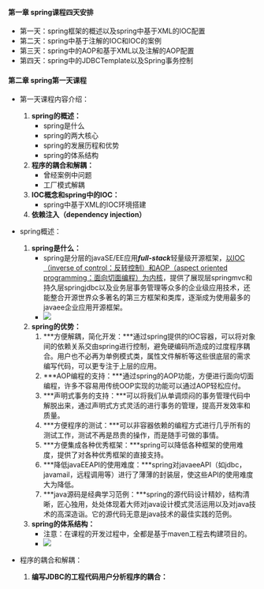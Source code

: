 #### 第一章 spring课程四天安排

* 第一天：spring框架的概述以及spring中基于XML的IOC配置
* 第二天：spring中基于注解的IOC和IOC的案例
* 第三天：spring中的AOP和基于XML以及注解的AOP配置
* 第四天：spring中的JDBCTemplate以及Spring事务控制

#### 第二章 spring第一天课程

* 第一天课程内容介绍：
    1. **spring的概述：**
        * spring是什么
        * spring的两大核心
        * spring的发展历程和优势
        * spring的体系结构
    2. **程序的耦合和解耦：**
        * 曾经案例中问题
        * 工厂模式解耦
    3. **IOC概念和spring中的IOC：**
        * spring中基于XML的IOC环境搭建
    4. **依赖注入（dependency injection）**

* spring概述：
    1. **spring是什么：**
        * spring是分层的javaSE/EE应用***full-stack***轻量级开源框架，<u>以IOC（inverse of control：反转控制）和AOP（aspect oriented programming：面向切面编程）为内核</u>，提供了展现层springmvc和持久层springjdbc以及业务层事务管理等众多的企业级应用技术，还能整合开源世界众多著名的第三方框架和类库，逐渐成为使用最多的javaee企业应用开源框架。
        * ![](D:\ssm框架-figure\1.png)
    2. **spring的优势：**
        1. ***方便解耦，简化开发：***通过spring提供的IOC容器，可以将对象间的依赖关系交由spring进行控制，避免硬编码所造成的过度程序耦合。用户也不必再为单例模式类，属性文件解析等这些很底层的需求编写代码，可以更专注于上层的应用。
        2. ***AOP编程的支持：***通过spring的AOP功能，方便进行面向切面编程，许多不容易用传统OOP实现的功能可以通过AOP轻松应付。
        3. ***声明式事务的支持：***可以将我们从单调烦闷的事务管理代码中解脱出来，通过声明式方式灵活的进行事务的管理，提高开发效率和质量。
        4. ***方便程序的测试：***可以非容器依赖的编程方式进行几乎所有的测试工作，测试不再是昂贵的操作，而是随手可做的事情。
        5. ***方便集成各种优秀框架：***spring可以降低各种框架的使用难度，提供了对各种优秀框架的直接支持。
        6. ***降低javaEEAPI的使用难度：***spring对javaeeAPI（如jdbc，javamail，远程调用等）进行了薄薄的封装层，使这些API的使用难度大为降低。
        7. ***java源码是经典学习范例：***spring的源代码设计精妙，结构清晰，匠心独用，处处体现着大师对java设计模式灵活运用以及对java技术的高深造诣。它的源代码无意是java技术的最佳实践的范例。
    3. **spring的体系结构：**
        * 注意：在课程的开发过程中，全都是基于maven工程去构建项目的。
        * ![](D:\学习资料\SSM框架\mybatis-spring-springmvc-oracle-maven高级-权限管理\02-Spring\01-第一天\资料\spring-framework-5.0.2.RELEASE-dist\spring-framework-5.0.2.RELEASE\docs\spring-framework-reference\images\spring-overview.png)
* 程序的耦合和解耦：
    1. **编写JDBC的工程代码用户分析程序的耦合：**
        